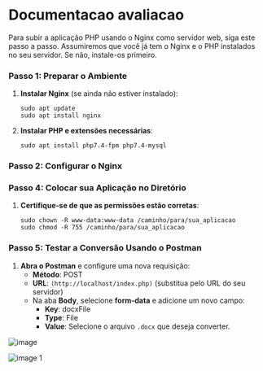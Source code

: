# Documentacao avaliacao


Para subir a aplicação PHP usando o Nginx como servidor web, siga este passo a passo. Assumiremos que você já tem o Nginx e o PHP instalados no seu servidor. Se não, instale-os primeiro.

### Passo 1: Preparar o Ambiente

1. **Instalar Nginx** (se ainda não estiver instalado):
    
    ```
    sudo apt update
    sudo apt install nginx
    ```
2. **Instalar PHP e extensões necessárias**:
    
    ```
    sudo apt install php7.4-fpm php7.4-mysql
    ```

### Passo 2: Configurar o Nginx


### Passo 4: Colocar sua Aplicação no Diretório

1. **Certifique-se de que as permissões estão corretas**:
    
    ```
    sudo chown -R www-data:www-data /caminho/para/sua_aplicacao
    sudo chmod -R 755 /caminho/para/sua_aplicacao
    ```
### Passo 5: Testar a Conversão Usando o Postman

1. **Abra o Postman** e configure uma nova requisição:
    - **Método**: POST
    - **URL**: `(http://localhost/index.php)` (substitua pelo URL do seu servidor)
    - Na aba **Body**, selecione **form-data** e adicione um novo campo:
        - **Key**: docxFile
        - **Type**: File
        - **Value**: Selecione o arquivo `.docx` que deseja converter.

![image](https://github.com/user-attachments/assets/5070bca2-2237-43e4-b0f0-166a0eafca9b)

![image 1](https://github.com/user-attachments/assets/208f61de-b244-47d0-b0f0-eb0dfcf08453)

